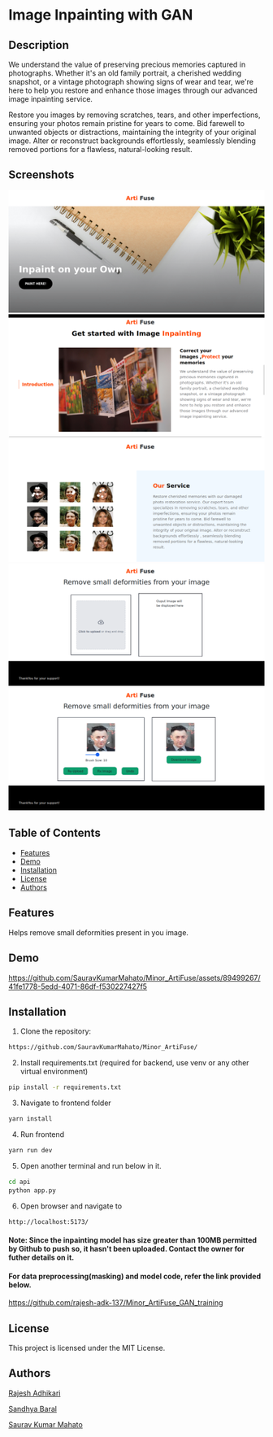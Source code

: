 # Image Inpainting with GAN

## Description

We understand the value of preserving precious memories captured in photographs. Whether it's an old family portrait, a cherished wedding snapshot, or a vintage photograph showing signs of wear and tear, we're here to help you restore and enhance those images through our advanced image inpainting service.

Restore you images by removing scratches, tears, and other imperfections, ensuring your photos remain pristine for years to come. Bid farewell to unwanted objects or distractions, maintaining the integrity of your original image. Alter or reconstruct backgrounds effortlessly, seamlessly blending removed portions for a flawless, natural-looking result.

## Screenshots

<img src="screenshots/3.png" />
<img src="screenshots/4.png" />
<img src="screenshots/5.png" />
<img src="screenshots/1.png" />
<img src="screenshots/2.png" />


## Table of Contents

- [Features](#features)
- [Demo](#demo)
- [Installation](#installation)
- [License](#license)
- [Authors](#authors)

## Features

Helps remove small deformities present in you image.

## Demo

https://github.com/SauravKumarMahato/Minor_ArtiFuse/assets/89499267/41fe1778-5edd-4071-86df-f530227427f5

## Installation

1. Clone the repository:

```bash
https://github.com/SauravKumarMahato/Minor_ArtiFuse/
```

2. Install requirements.txt (required for backend, use venv or any other virtual environment)
```bash
pip install -r requirements.txt
```

3. Navigate to frontend folder 
```bash
yarn install 
```

4. Run frontend
```bash 
yarn run dev 
```

5. Open another terminal and run below in it. 
```bash 
cd api
python app.py 
```

6. Open browser and navigate to 
```bash 
http://localhost:5173/
```
#### Note: Since the inpainting model has size greater than 100MB permitted by Github to push so, it hasn't been uploaded. Contact the owner for futher details on it.

#### For data preprocessing(masking) and model code, refer the link provided below.
https://github.com/rajesh-adk-137/Minor_ArtiFuse_GAN_training

## License
This project is licensed under the MIT License.

## Authors
[Rajesh Adhikari](https://github.com/rajesh-adk-137)

[Sandhya Baral](https://github.com/Sandukkk)

[Saurav Kumar Mahato](https://github.com/SauravKumarMahato)

